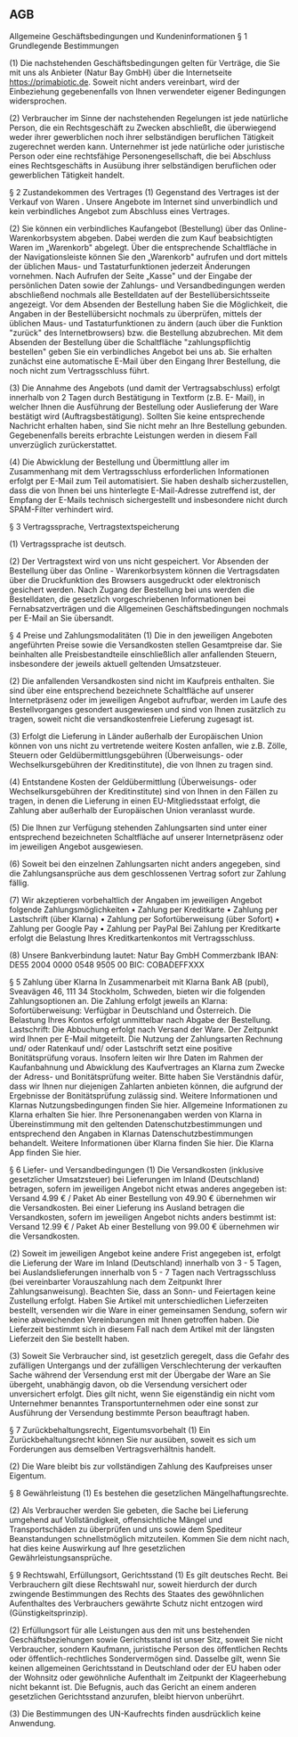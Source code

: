 ## AGB
Allgemeine Geschäftsbedingungen und Kundeninformationen 
§ 1 Grundlegende Bestimmungen

(1) Die nachstehenden Geschäftsbedingungen gelten für Verträge, die Sie mit uns als Anbieter (Natur Bay GmbH) über die Internetseite https://primabiotic.de. Soweit nicht anders vereinbart, wird der Einbeziehung gegebenenfalls von Ihnen verwendeter eigener Bedingungen widersprochen.

(2) Verbraucher im Sinne der nachstehenden Regelungen ist jede natürliche Person, die ein Rechtsgeschäft zu Zwecken abschließt, die überwiegend weder ihrer gewerblichen noch ihrer selbständigen beruflichen Tätigkeit zugerechnet werden kann. Unternehmer ist jede natürliche oder juristische Person oder eine rechtsfähige Personengesellschaft, die bei Abschluss eines Rechtsgeschäfts in Ausübung ihrer selbständigen beruflichen oder gewerblichen Tätigkeit handelt.

§ 2 Zustandekommen des Vertrages
(1) Gegenstand des Vertrages ist der Verkauf von Waren . Unsere Angebote im Internet sind unverbindlich und kein verbindliches Angebot zum Abschluss eines Vertrages.

(2) Sie können ein verbindliches Kaufangebot (Bestellung) über das Online-Warenkorbsystem abgeben. Dabei werden die zum Kauf beabsichtigten Waren im „Warenkorb" abgelegt. Über die entsprechende Schaltfläche in der Navigationsleiste können Sie den „Warenkorb" aufrufen und dort mittels der üblichen Maus- und Tastaturfunktionen jederzeit Änderungen vornehmen. Nach Aufrufen der Seite „Kasse" und der Eingabe der persönlichen Daten sowie der Zahlungs- und Versandbedingungen werden abschließend nochmals alle Bestelldaten auf der Bestellübersichtsseite angezeigt. Vor dem Absenden der Bestellung haben Sie die Möglichkeit, die Angaben in der Bestellübersicht nochmals zu überprüfen, mittels der üblichen Maus- und Tastaturfunktionen zu ändern (auch über die Funktion "zurück" des Internetbrowsers) bzw. die Bestellung abzubrechen. Mit dem Absenden der Bestellung über die Schaltfläche "zahlungspflichtig bestellen" geben Sie ein verbindliches Angebot bei uns ab. Sie erhalten zunächst eine automatische E-Mail über den Eingang Ihrer Bestellung, die noch nicht zum Vertragsschluss führt.

(3) Die Annahme des Angebots (und damit der Vertragsabschluss) erfolgt innerhalb von 2 Tagen durch Bestätigung in Textform (z.B. E- Mail), in welcher Ihnen die Ausführung der Bestellung oder Auslieferung der Ware bestätigt wird (Auftragsbestätigung).
Sollten Sie keine entsprechende Nachricht erhalten haben, sind Sie nicht mehr an Ihre Bestellung gebunden. Gegebenenfalls bereits erbrachte Leistungen werden in diesem Fall unverzüglich zurückerstattet.

(4) Die Abwicklung der Bestellung und Übermittlung aller im Zusammenhang mit dem Vertragsschluss erforderlichen Informationen erfolgt per E-Mail zum Teil automatisiert. Sie haben deshalb sicherzustellen, dass die von Ihnen bei uns hinterlegte E-Mail-Adresse zutreffend ist, der Empfang der E-Mails technisch sichergestellt und insbesondere nicht durch SPAM-Filter verhindert wird.

§ 3 Vertragssprache, Vertragstextspeicherung

(1) Vertragssprache ist deutsch.

(2) Der Vertragstext wird von uns nicht gespeichert. Vor Absenden der Bestellung über das Online - Warenkorbsystem können die Vertragsdaten über die Druckfunktion des Browsers ausgedruckt oder elektronisch gesichert werden. Nach Zugang der Bestellung bei uns werden die Bestelldaten, die gesetzlich vorgeschriebenen Informationen bei Fernabsatzverträgen und die Allgemeinen Geschäftsbedingungen nochmals per E-Mail an Sie übersandt.

§ 4 Preise und Zahlungsmodalitäten
(1) Die in den jeweiligen Angeboten angeführten Preise sowie die Versandkosten stellen Gesamtpreise dar. Sie beinhalten alle Preisbestandteile einschließlich aller anfallenden Steuern, insbesondere der jeweils aktuell geltenden Umsatzsteuer. 

(2) Die anfallenden Versandkosten sind nicht im Kaufpreis enthalten. Sie sind über eine entsprechend bezeichnete Schaltfläche auf unserer Internetpräsenz oder im jeweiligen Angebot aufrufbar, werden im Laufe des Bestellvorganges gesondert ausgewiesen und sind von Ihnen zusätzlich zu tragen, soweit nicht die versandkostenfreie Lieferung zugesagt ist.

(3) Erfolgt die Lieferung in Länder außerhalb der Europäischen Union können von uns nicht zu vertretende weitere Kosten anfallen, wie z.B. Zölle, Steuern oder Geldübermittlungsgebühren (Überweisungs- oder Wechselkursgebühren der Kreditinstitute), die von Ihnen zu tragen sind.

(4) Entstandene Kosten der Geldübermittlung (Überweisungs- oder Wechselkursgebühren der Kreditinstitute) sind von Ihnen in den Fällen zu tragen, in denen die Lieferung in einen EU-Mitgliedsstaat erfolgt, die Zahlung aber außerhalb der Europäischen Union veranlasst wurde.

(5) Die Ihnen zur Verfügung stehenden Zahlungsarten sind unter einer entsprechend bezeichneten Schaltfläche auf unserer Internetpräsenz oder im jeweiligen Angebot ausgewiesen.

(6) Soweit bei den einzelnen Zahlungsarten nicht anders angegeben, sind die Zahlungsansprüche aus dem geschlossenen Vertrag sofort zur Zahlung fällig.

(7) Wir akzeptieren vorbehaltlich der Angaben im jeweiligen Angebot folgende Zahlungsmöglichkeiten 
•	Zahlung per Kreditkarte
•	Zahlung per Lastschrift (über Klarna)
•	Zahlung per Sofortüberweisung (über Sofort)
•	Zahlung per Google Pay
•	Zahlung per PayPal
Bei Zahlung per Kreditkarte erfolgt die Belastung Ihres Kreditkartenkontos mit Vertragsschluss. 

(8) Unsere Bankverbindung lautet:
Natur Bay GmbH
Commerzbank
IBAN: DE55 2004 0000 0548 9505 00 BIC: COBADEFFXXX 

§ 5 Zahlung über Klarna
In Zusammenarbeit mit Klarna Bank AB (publ), Sveavägen 46, 111 34 Stockholm, Schweden, bieten wir die folgenden Zahlungsoptionen an. Die Zahlung erfolgt jeweils an Klarna:
Sofortüberweisung: Verfügbar in Deutschland und Österreich. Die Belastung Ihres Kontos erfolgt unmittelbar nach Abgabe der Bestellung.
Lastschrift: Die Abbuchung erfolgt nach Versand der Ware. Der Zeitpunkt wird Ihnen per E-Mail mitgeteilt.
Die Nutzung der Zahlungsarten Rechnung und/ oder Ratenkauf und/ oder Lastschrift setzt eine positive Bonitätsprüfung voraus. Insofern leiten wir Ihre Daten im Rahmen der Kaufanbahnung und Abwicklung des Kaufvertrages an Klarna zum Zwecke der Adress- und Bonitätsprüfung weiter. Bitte haben Sie Verständnis dafür, dass wir Ihnen nur diejenigen Zahlarten anbieten können, die aufgrund der Ergebnisse der Bonitätsprüfung zulässig sind.
Weitere Informationen und Klarnas Nutzungsbedingungen finden Sie hier. Allgemeine Informationen zu Klarna erhalten Sie hier. Ihre Personenangaben werden von Klarna in Übereinstimmung mit den geltenden Datenschutzbestimmungen und entsprechend den Angaben in Klarnas Datenschutzbestimmungen behandelt.
Weitere Informationen über Klarna finden Sie hier. Die Klarna App finden Sie hier.

§ 6 Liefer- und Versandbedingungen
(1) Die Versandkosten (inklusive gesetzlicher Umsatzsteuer) bei Lieferungen im Inland (Deutschland) betragen, sofern im jeweiligen Angebot nicht etwas anderes angegeben ist: 
Versand 4.99 € / Paket
Ab einer Bestellung von 49.90 € übernehmen wir die Versandkosten. 
Bei einer Lieferung ins Ausland betragen die Versandkosten, sofern im jeweiligen Angebot nichts anders bestimmt ist: 
Versand 12.99 € / Paket
Ab einer Bestellung von 99.00 € übernehmen wir die Versandkosten.

(2) Soweit im jeweiligen Angebot keine andere Frist angegeben ist, erfolgt die Lieferung der Ware im Inland (Deutschland) innerhalb von 3 - 5 Tagen, bei Auslandslieferungen innerhalb von 5 - 7 Tagen nach Vertragsschluss (bei vereinbarter Vorauszahlung nach dem Zeitpunkt Ihrer Zahlungsanweisung). Beachten Sie, dass an Sonn- und Feiertagen keine Zustellung erfolgt. 
Haben Sie Artikel mit unterschiedlichen Lieferzeiten bestellt, versenden wir die Ware in einer gemeinsamen Sendung, sofern wir keine abweichenden Vereinbarungen mit Ihnen getroffen haben. Die Lieferzeit bestimmt sich in diesem Fall nach dem Artikel mit der längsten Lieferzeit den Sie bestellt haben. 

(3) Soweit Sie Verbraucher sind, ist gesetzlich geregelt, dass die Gefahr des zufälligen Untergangs und der zufälligen Verschlechterung der verkauften Sache während der Versendung erst mit der Übergabe der Ware an Sie übergeht, unabhängig davon, ob die Versendung versichert oder unversichert erfolgt. Dies gilt nicht, wenn Sie eigenständig ein nicht vom Unternehmer benanntes Transportunternehmen oder eine sonst zur Ausführung der Versendung bestimmte Person beauftragt haben.

§ 7 Zurückbehaltungsrecht, Eigentumsvorbehalt
(1) Ein Zurückbehaltungsrecht können Sie nur ausüben, soweit es sich um Forderungen aus demselben Vertragsverhältnis handelt. 

(2) Die Ware bleibt bis zur vollständigen Zahlung des Kaufpreises unser Eigentum.

§ 8 Gewährleistung
(1) Es bestehen die gesetzlichen Mängelhaftungsrechte.

(2) Als Verbraucher werden Sie gebeten, die Sache bei Lieferung umgehend auf Vollständigkeit, offensichtliche Mängel und Transportschäden zu überprüfen und uns sowie dem Spediteur Beanstandungen schnellstmöglich mitzuteilen. Kommen Sie dem nicht nach, hat dies keine Auswirkung auf Ihre gesetzlichen Gewährleistungsansprüche.

§ 9 Rechtswahl, Erfüllungsort, Gerichtsstand
(1) Es gilt deutsches Recht. Bei Verbrauchern gilt diese Rechtswahl nur, soweit hierdurch der durch zwingende Bestimmungen des Rechts des Staates des gewöhnlichen Aufenthaltes des Verbrauchers gewährte Schutz nicht entzogen wird (Günstigkeitsprinzip).

(2) Erfüllungsort für alle Leistungen aus den mit uns bestehenden Geschäftsbeziehungen sowie Gerichtsstand ist unser Sitz, soweit Sie nicht Verbraucher, sondern Kaufmann, juristische Person des öffentlichen Rechts oder öffentlich-rechtliches Sondervermögen
sind. Dasselbe gilt, wenn Sie keinen allgemeinen Gerichtsstand in Deutschland oder der EU haben oder der Wohnsitz oder gewöhnliche Aufenthalt im Zeitpunkt der Klageerhebung nicht bekannt ist. Die Befugnis, auch das Gericht an einem anderen gesetzlichen Gerichtsstand anzurufen, bleibt hiervon unberührt.

(3) Die Bestimmungen des UN-Kaufrechts finden ausdrücklich keine Anwendung.

